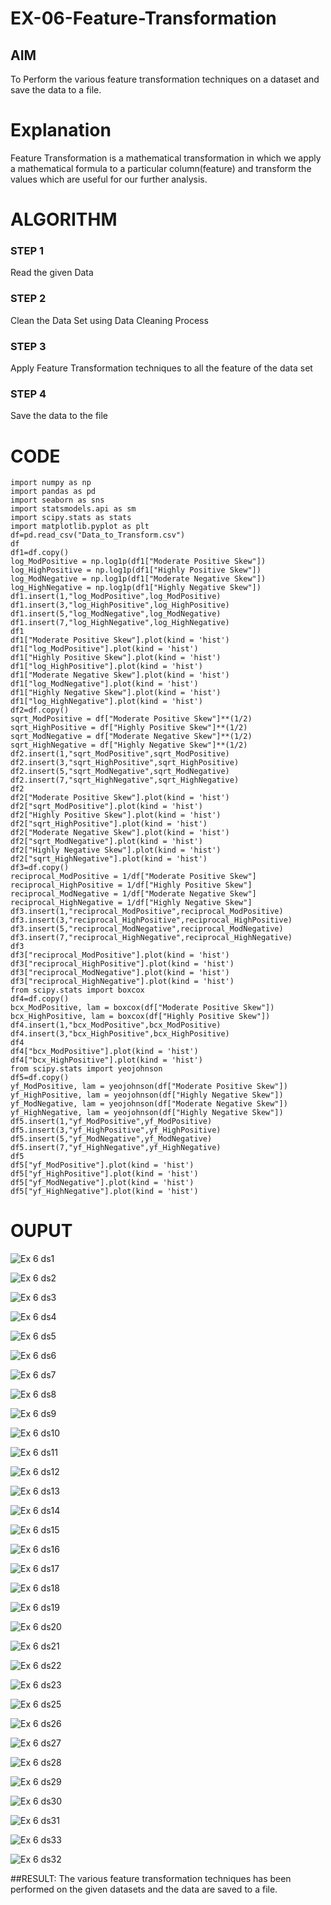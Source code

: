 # EX-06-Feature-Transformation

## AIM
To Perform the various feature transformation techniques on a dataset and save the data to a file. 

# Explanation
Feature Transformation is a mathematical transformation in which we apply a mathematical formula to a particular column(feature) and transform the values which are useful for our further analysis.

 
# ALGORITHM
### STEP 1
Read the given Data
### STEP 2
Clean the Data Set using Data Cleaning Process
### STEP 3
Apply Feature Transformation techniques to all the feature of the data set
### STEP 4
Save the data to the file


# CODE
~~~
import numpy as np
import pandas as pd
import seaborn as sns
import statsmodels.api as sm
import scipy.stats as stats
import matplotlib.pyplot as plt
df=pd.read_csv("Data_to_Transform.csv")
df
df1=df.copy()
log_ModPositive = np.log1p(df1["Moderate Positive Skew"])
log_HighPositive = np.log1p(df1["Highly Positive Skew"])
log_ModNegative = np.log1p(df1["Moderate Negative Skew"])
log_HighNegative = np.log1p(df1["Highly Negative Skew"])
df1.insert(1,"log_ModPositive",log_ModPositive)
df1.insert(3,"log_HighPositive",log_HighPositive)
df1.insert(5,"log_ModNegative",log_ModNegative)
df1.insert(7,"log_HighNegative",log_HighNegative)
df1
df1["Moderate Positive Skew"].plot(kind = 'hist')
df1["log_ModPositive"].plot(kind = 'hist')
df1["Highly Positive Skew"].plot(kind = 'hist')
df1["log_HighPositive"].plot(kind = 'hist')
df1["Moderate Negative Skew"].plot(kind = 'hist')
df1["log_ModNegative"].plot(kind = 'hist')
df1["Highly Negative Skew"].plot(kind = 'hist')
df1["log_HighNegative"].plot(kind = 'hist')
df2=df.copy()
sqrt_ModPositive = df["Moderate Positive Skew"]**(1/2)
sqrt_HighPositive = df["Highly Positive Skew"]**(1/2)
sqrt_ModNegative = df["Moderate Negative Skew"]**(1/2)
sqrt_HighNegative = df["Highly Negative Skew"]**(1/2)
df2.insert(1,"sqrt_ModPositive",sqrt_ModPositive)
df2.insert(3,"sqrt_HighPositive",sqrt_HighPositive)
df2.insert(5,"sqrt_ModNegative",sqrt_ModNegative)
df2.insert(7,"sqrt_HighNegative",sqrt_HighNegative)
df2
df2["Moderate Positive Skew"].plot(kind = 'hist')
df2["sqrt_ModPositive"].plot(kind = 'hist')
df2["Highly Positive Skew"].plot(kind = 'hist')
df2["sqrt_HighPositive"].plot(kind = 'hist')
df2["Moderate Negative Skew"].plot(kind = 'hist')
df2["sqrt_ModNegative"].plot(kind = 'hist')
df2["Highly Negative Skew"].plot(kind = 'hist')
df2["sqrt_HighNegative"].plot(kind = 'hist')
df3=df.copy()
reciprocal_ModPositive = 1/df["Moderate Positive Skew"]
reciprocal_HighPositive = 1/df["Highly Positive Skew"]
reciprocal_ModNegative = 1/df["Moderate Negative Skew"]
reciprocal_HighNegative = 1/df["Highly Negative Skew"]
df3.insert(1,"reciprocal_ModPositive",reciprocal_ModPositive)
df3.insert(3,"reciprocal_HighPositive",reciprocal_HighPositive)
df3.insert(5,"reciprocal_ModNegative",reciprocal_ModNegative)
df3.insert(7,"reciprocal_HighNegative",reciprocal_HighNegative)
df3
df3["reciprocal_ModPositive"].plot(kind = 'hist')
df3["reciprocal_HighPositive"].plot(kind = 'hist')
df3["reciprocal_ModNegative"].plot(kind = 'hist')
df3["reciprocal_HighNegative"].plot(kind = 'hist')
from scipy.stats import boxcox
df4=df.copy()
bcx_ModPositive, lam = boxcox(df["Moderate Positive Skew"])
bcx_HighPositive, lam = boxcox(df["Highly Positive Skew"])
df4.insert(1,"bcx_ModPositive",bcx_ModPositive)
df4.insert(3,"bcx_HighPositive",bcx_HighPositive)
df4
df4["bcx_ModPositive"].plot(kind = 'hist')
df4["bcx_HighPositive"].plot(kind = 'hist')
from scipy.stats import yeojohnson
df5=df.copy()
yf_ModPositive, lam = yeojohnson(df["Moderate Positive Skew"])
yf_HighPositive, lam = yeojohnson(df["Highly Negative Skew"])
yf_ModNegative, lam = yeojohnson(df["Moderate Negative Skew"])
yf_HighNegative, lam = yeojohnson(df["Highly Negative Skew"])
df5.insert(1,"yf_ModPositive",yf_ModPositive)
df5.insert(3,"yf_HighPositive",yf_HighPositive)
df5.insert(5,"yf_ModNegative",yf_ModNegative)
df5.insert(7,"yf_HighNegative",yf_HighNegative)
df5
df5["yf_ModPositive"].plot(kind = 'hist')
df5["yf_HighPositive"].plot(kind = 'hist')
df5["yf_ModNegative"].plot(kind = 'hist')
df5["yf_HighNegative"].plot(kind = 'hist')
~~~

# OUPUT

![Ex 6 ds1](https://user-images.githubusercontent.com/94828335/170413697-a6d43dcf-4c8c-4f1d-ad4b-19588c505481.png)

![Ex 6 ds2](https://user-images.githubusercontent.com/94828335/170413736-82f7217e-0c12-46db-9528-8048435b8b1f.png)

![Ex 6 ds3](https://user-images.githubusercontent.com/94828335/170413754-31a7e624-2c99-467d-a4c7-6d5b047714a8.png)

![Ex 6 ds4](https://user-images.githubusercontent.com/94828335/170413778-6deee049-83c0-482a-bd19-9dc4a459563d.png)

![Ex 6 ds5](https://user-images.githubusercontent.com/94828335/170413803-d7e66259-97da-4e2b-89bc-302f82efdb6b.png)

![Ex 6 ds6](https://user-images.githubusercontent.com/94828335/170413827-b2b8843d-285e-4edc-8204-6dd80c273f67.png)

![Ex 6 ds7](https://user-images.githubusercontent.com/94828335/170413897-a3083609-7cb0-4b00-933b-22a58883102c.png)

![Ex 6 ds8](https://user-images.githubusercontent.com/94828335/170413934-1ab10464-214f-4231-9376-d95acaf9b61d.png)

![Ex 6 ds9](https://user-images.githubusercontent.com/94828335/170413944-0892e073-0e30-4b9a-a280-68562a211f96.png)

![Ex 6 ds10](https://user-images.githubusercontent.com/94828335/170413958-2144bca0-a91d-4757-822c-faa62c9c354c.png)

![Ex 6 ds11](https://user-images.githubusercontent.com/94828335/170413970-3386c7d7-b707-45df-bbd6-fba184cf5e9b.png)

![Ex 6 ds12](https://user-images.githubusercontent.com/94828335/170413983-e6654cf7-bcca-40a0-8dd4-230bf657ecbf.png)

![Ex 6 ds13](https://user-images.githubusercontent.com/94828335/170414002-d3cf487c-1f6c-465e-ba23-9c6fe99adc8b.png)

![Ex 6 ds14](https://user-images.githubusercontent.com/94828335/170414020-1a6a0aa1-b7e0-4a4b-8ee2-15e4b29a73b7.png)

![Ex 6 ds15](https://user-images.githubusercontent.com/94828335/170414036-84bed841-2fcc-40e2-91a9-294366758a08.png)

![Ex 6 ds16](https://user-images.githubusercontent.com/94828335/170414046-19ce87c4-232d-48f0-925e-754f6adf8122.png)

![Ex 6 ds17](https://user-images.githubusercontent.com/94828335/170414061-2a8001cd-997a-41da-9a04-c1188b32249f.png)

![Ex 6 ds18](https://user-images.githubusercontent.com/94828335/170414072-659f8454-56c7-4307-a0ac-05cec2628737.png)

![Ex 6 ds19](https://user-images.githubusercontent.com/94828335/170414089-c83aa0b3-7a63-4c4c-b499-c22ce3583e92.png)

![Ex 6 ds20](https://user-images.githubusercontent.com/94828335/170414115-9344cd2a-3c3c-44ba-83f8-eae4c1fa1aac.png)

![Ex 6 ds21](https://user-images.githubusercontent.com/94828335/170414154-dca58433-580e-482d-9f8a-a1b772e7a913.png)

![Ex 6 ds22](https://user-images.githubusercontent.com/94828335/170414163-e6fdaa7b-0e3d-4202-ac6f-f427574d82be.png)

![Ex 6 ds23](https://user-images.githubusercontent.com/94828335/170414175-038ebc9e-ffa3-461d-92be-75aa1d464535.png)

![Ex 6 ds25](https://user-images.githubusercontent.com/94828335/170414209-b55c02c6-425e-4841-984a-5d72bd6b4b0b.png)

![Ex 6 ds26](https://user-images.githubusercontent.com/94828335/170414243-d99bdf48-1ef3-41f5-8973-e79d75bb23de.png)

![Ex 6 ds27](https://user-images.githubusercontent.com/94828335/170414270-e9163891-5c47-4ef0-b9c9-747939a1fcf8.png)

![Ex 6 ds28](https://user-images.githubusercontent.com/94828335/170414297-60baf669-57e8-402f-8e67-623dd63a6aea.png)

![Ex 6 ds29](https://user-images.githubusercontent.com/94828335/170414315-c63031c0-2811-4ab8-adad-a29a2182b6f8.png)

![Ex 6 ds30](https://user-images.githubusercontent.com/94828335/170414335-f5aa3189-e853-4ece-8e90-07f8910f9ff3.png)

![Ex 6 ds31](https://user-images.githubusercontent.com/94828335/170414353-9c165112-4804-41a5-abf6-6299fcc7b02f.png)

![Ex 6 ds33](https://user-images.githubusercontent.com/94828335/170414383-531a9d94-30bc-414c-b92a-bc3095dfbc28.png)

![Ex 6 ds32](https://user-images.githubusercontent.com/94828335/170414363-baed3f2e-a28f-460b-800e-e843a92ae9d5.png)

##RESULT:
The various feature transformation techniques has been performed on the given datasets and the data are saved to a file.





